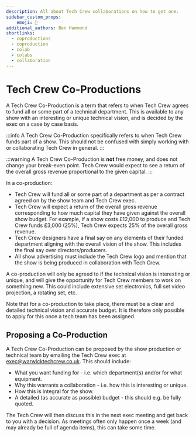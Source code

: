 ```yaml
---
description: All about Tech Crew collaborations on how to get one.
sidebar_custom_props:
    emoji: 🤝
additional_authors: Ben Hammond
shortlinks:
  - coproductions
  - coproduction
  - colab
  - colabs
  - collaboration
---
```

# Tech Crew Co-Productions

A Tech Crew Co-Production is a term that refers to when Tech Crew agrees to fund all or some part of a
technical department. This is available to any show with an interesting or unique technical vision, and is decided by
the exec on a case by case basis.

:::info
A Tech Crew Co-Production specifically refers to when Tech Crew funds part of a show. This should not be confused with
simply working with or collaborating Tech Crew in general.
:::

:::warning
A Tech Crew Co-Production is **not** free money, and does not change your break-even point. Tech Crew would expect to see a
return of the overall gross revenue proportional to the given capital.
:::

In a co-production:
* Tech Crew will fund all or some part of a department as per a contract agreed on by the show team and Tech Crew exec.
* Tech Crew will expect a return of the overall gross revenue corresponding to how much capital they have given against
  the overall show budget. For example, if a show costs £12,000 to produce and Tech Crew funds £3,000 (25%), Tech Crew
  expects 25% of the overall gross revenue.
* Tech Crew designers have a final say on any elements of their funded department aligning with the overall vision of
  the show. This includes the final say over directors/producers.
* All show advertising must include the Tech Crew logo and mention that the show is being produced in collaboration with
  Tech Crew.

A co-production will only be agreed to if the technical vision is interesting or unique, and will give the opportunity for Tech
Crew members to work on something new. This could include extensive set electronics, full set video projection, a
rotating set, etc.

Note that for a co-production to take place, there must be a clear and detailed technical vision and accurate budget. It is
therefore only possible to apply for this once a tech team has been assigned.

## Proposing a Co-Production

A Tech Crew Co-Production can be proposed by the show production or technical team by emailing the Tech Crew exec at
[exec@warwicktechcrew.co.uk](mailto:exec@warwicktechcrew.co.uk). This should include:
* What you want funding for - i.e. which department(s) and/or for what equipment.
* Why this warrants a collaboration - i.e. how this is interesting or unique.
* How this is integral for the show.
* A detailed (as accurate as possible) budget - this should e.g. be fully quoted.

The Tech Crew will then discuss this in the next exec meeting and get back to you with a decision. As meetings often
only happen once a week (and may already be full of agenda items), this can take some time.